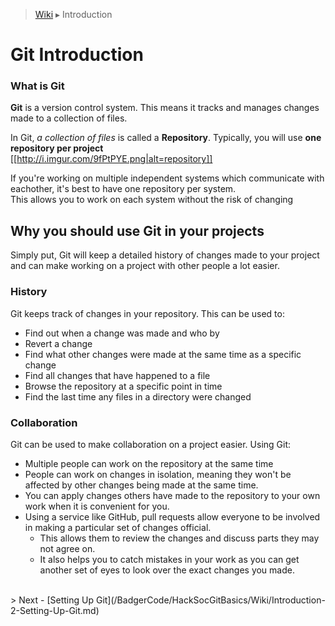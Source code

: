> [Wiki](Home) ▸ Introduction

# Git Introduction #

### What is Git ###
**Git** is a version control system. This means it tracks and manages changes made to a collection of files.

In Git, _a collection of files_ is called a **Repository**.
Typically, you will use **one repository per project**<br>
[[http://i.imgur.com/9fPtPYE.png|alt=repository]]

If you're working on multiple independent systems which communicate with eachother, it's best to have one repository per system.<br>
This allows you to work on each system without the risk of changing 

## Why you should use Git in your projects ##
Simply put, Git will keep a detailed history of changes made to your project and can make working on a project with other people a lot easier.

### History ###
Git keeps track of changes in your repository. This can be used to:
* Find out when a change was made and who by
* Revert a change
* Find what other changes were made at the same time as a specific change
* Find all changes that have happened to a file
* Browse the repository at a specific point in time
* Find the last time any files in a directory were changed

### Collaboration ###

Git can be used to make collaboration on a project easier. Using Git:
* Multiple people can work on the repository at the same time
* People can work on changes in isolation, meaning they won't be affected by other changes being made at the same time.
* You can apply changes others have made to the repository to your own work when it is convenient for you.
* Using a service like GitHub, pull requests allow everyone to be involved in making a particular set of changes official. 
    * This allows them to review the changes and discuss parts they may not agree on. 
    * It also helps you to catch mistakes in your work as you can get another set of eyes to look over the exact changes you made.

<br>
> Next - [Setting Up Git](/BadgerCode/HackSocGitBasics/Wiki/Introduction-2-Setting-Up-Git.md)